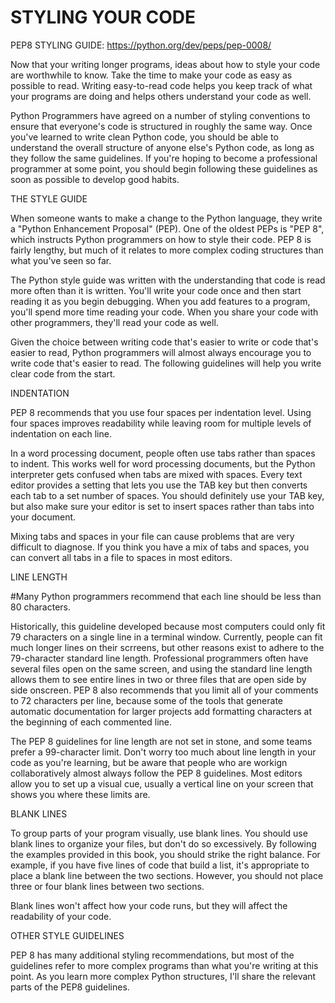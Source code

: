 # STYLING YOUR CODE

PEP8 STYLING GUIDE:
https://python.org/dev/peps/pep-0008/

Now that your writing longer programs, ideas about how to style your code are worthwhile to know. Take the time to make your code as easy as possible to read. Writing easy-to-read code helps you keep track of what your programs are doing and helps others understand your code as well.

Python Programmers have agreed on a number of styling conventions to ensure that everyone's code is structured in roughly the same way. Once you've learned to write clean Python code, you should be able to understand the overall structure of anyone else's Python code, as long as they follow the same guidelines. If you're hoping to become a professional programmer at some point, you should begin following these guidelines as soon as possible to develop good habits.

  THE STYLE GUIDE

When someone wants to make a change to the Python language, they write a "Python Enhancement Proposal" (PEP). One of the oldest PEPs is "PEP 8", which instructs Python programmers on how to style their code. PEP 8 is fairly lengthy, but much of it relates to more complex coding structures than what you've seen so far.

The Python style guide was written with the understanding that code is read more often than it is written. You'll write your code once and then start reading it as you begin debugging. When you add features to a program, you'll spend more time reading your code. When you share your code with other programmers, they'll read your code as well.

Given the choice between writing code that's easier to write or code that's easier to read, Python programmers will almost always encourage you to write code that's easier to read. The following guidelines will help you write clear code from the start.

  INDENTATION

PEP 8 recommends that you use four spaces per indentation level. Using four spaces improves readability while leaving room for multiple levels of indentation on each line.

In a word processing document, people often use tabs rather than spaces to indent. This works well for word processing documents, but the Python interpreter gets confused when tabs are mixed with spaces. Every text editor provides a setting that lets you use the TAB key but then converts each tab to a set number of spaces. You should definitely use your TAB key, but also make sure your editor is set to insert spaces rather than tabs into your document.

Mixing tabs and spaces in your file can cause problems that are very difficult to diagnose. If you think you have a mix of tabs and spaces, you can convert all tabs in a file to spaces in most editors.

  LINE LENGTH

#Many Python programmers recommend that each line should be less than 80 characters. 

Historically, this guideline developed because most computers could only fit 79 characters on a single line in a terminal window. Currently, people can fit much longer lines on their scrreens, but other reasons exist to adhere to the 79-character standard line length. Professional programmers often have several files open on the same screen, and using the standard line length allows them to see entire lines in two or three files that are open side by side onscreen. PEP 8 also recommends that you limit all of your comments to 72 characters per line, because some of the tools that generate automatic documentation for larger projects add formatting characters at the beginning of each commented line.

The PEP 8 guidelines for line length are not set in stone, and some teams prefer a 99-character limit. Don't worry too much about line length in your code as you're learning, but be aware that people who are workign collaboratively almost always follow the PEP 8 guidelines. Most editors allow you to set up a visual cue, usually a vertical line on your screen that shows you where these limits are.

BLANK LINES

To group parts of your program visually, use blank lines. You should use blank lines to organize your files, but don't do so excessively. By following the examples provided in this book, you should strike the right balance. For example, if you have five lines of code that build a list, it's appropriate to place a blank line between the two sections. However, you should not place three or four blank lines between two sections.

Blank lines won't affect how your code runs, but they will affect the readability of your code.

OTHER STYLE GUIDELINES

PEP 8 has many additional styling recommendations, but most of the guidelines refer to more complex programs than what you're writing at this point. As you learn more complex Python structures, I'll share the relevant parts of the PEP8 guidelines.
